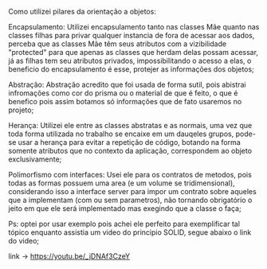 Como utilizei pilares da orientação a objetos:

Encapsulamento: Utilizei encapsulamento tanto nas classes Mãe quanto nas classes filhas para privar qualquer 
instancia de fora de acessar aos dados, perceba que as classes  Mãe têm seus atributos com a vizibilidade
"protected" para que apenas as classes que herdam delas possam acessar, já as filhas tem seu atributos privados,
impossibilitando o acesso a elas, o beneficio do encapsulamento é esse, protejer as informações dos objetos;

Abstração: Abstração acredito que foi usada de forma sutil, pois abistrai infromações como cor do prisma ou o material
de que é feito, o que é benefico pois assim botamos só informações que de fato usaremos no projeto;

Herança: Utilizei ele entre as classes abstratas e as normais, uma vez que toda forma utilizada no trabalho se encaixe
em um dauqeles grupos, pode-se usar a herança para evitar a repetição de código, botando na forma somente atributos que
no contexto da aplicação, correspondem ao objeto exclusivamente;

Polimorfismo com interfaces: Usei ele para os contratos de metodos, pois todas as formas possuem uma area 
(e um volume se tridimensional), considerando isso a interface server para impor um contrato sobre aqueles que a 
implementam (com ou sem parametros), não tornando obrigatório o jeito em que ele será implementado mas exegindo que a
classe o faça;

Ps: optei por usar exemplo pois achei ele perfeito para exemplificar tal tópico enquanto assistia um video do principio
SOLID, segue abaixo o link do video;

link  -> https://youtu.be/_jDNAf3CzeY